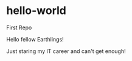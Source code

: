 # hello-world
First Repo

Hello fellow Earthlings!

Just staring my IT career and can't get enough!
